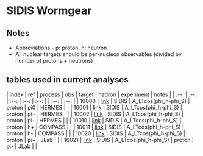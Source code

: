 # SIDIS Wormgear

## Notes

* Abbreviations - p: proton, n: neutron
* All nuclear targets should be per-nucleon observables (divided by number of protons + neutrons)

## tables used in current analyses

| index | ref                    | process | obs                   | target   | hadron  | experiment         | notes             |
| :--:  | :--:                   | :--:    | :--:                  | :--:     |         | :--:               | :--:              |
| 10000 | [link][refHERMES]      | SIDIS   | A_LTcos(phi_h-phi_S)  | proton   | pi0     | HERMES             |                   |
| 10001 | [link][refHERMES]      | SIDIS   | A_LTcos(phi_h-phi_S)  | proton   | pi+     | HERMES             |                   |
| 10002 | [link][refHERMES]      | SIDIS   | A_LTcos(phi_h-phi_S)  | proton   | pi-     | HERMES             |                   |
| 10010 | [link][refCOMPASS]     | SIDIS   | A_LTcos(phi_h-phi_S)  | proton   | h+      | COMPASS            |                   |
| 10011 | [link][refCOMPASS]     | SIDIS   | A_LTcos(phi_h-phi_S)  | proton   | h-      | COMPASS            |                   |
| 10020 | [link][refJLab]        | SIDIS   | A_LTcos(phi_h-phi_S)  | proton   | pi+     | JLab               |                   |
| 10021 | [link][refJLab]        | SIDIS   | A_LTcos(phi_h-phi_S)  | proton   | pi-     | JLab               |                   |



[refHERMES]:  http://inspirehep.net/literature/
[refCOMPASS]: http://inspirehep.net/literature/
[refJLab]:    http://inspirehep.net/literature/






